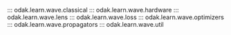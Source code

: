 ::: odak.learn.wave.classical
::: odak.learn.wave.hardware
::: odak.learn.wave.lens
::: odak.learn.wave.loss
::: odak.learn.wave.optimizers
::: odak.learn.wave.propagators
::: odak.learn.wave.util
